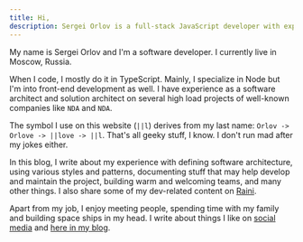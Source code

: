 ```yaml
---
title: Hi,
description: Sergei Orlov is a full-stack JavaScript developer with experience in software and solution architecture.
---
```


My name is Sergei Orlov and I'm a software developer. I currently live in Moscow, Russia.

When I code, I mostly do it in TypeScript. Mainly, I specialize in Node but I'm into
front-end development as well. I have experience as a software architect and solution architect
on several high load projects of well-known companies like `NDA` and `NDA`.

The symbol I use on this website (`||l`) derives from my last name: `Orlov -> Orlove -> ||love -> ||l`.
That's all geeky stuff, I know. I don't run mad after my jokes either.

In this blog, I write about my experience with defining software architecture, using various styles and
patterns, documenting stuff that may help develop and maintain the project,
building warm and welcoming teams, and many other things. I also share some of my dev-related
content on [Raini](https://raini.dev).

Apart from my job, I enjoy meeting people, spending time with my family and building space
ships in my head. I write about things I like on [social media](/contacts) and [here in my blog](/).
